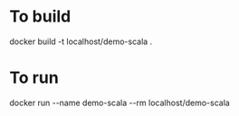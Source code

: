 # To build
docker build -t localhost/demo-scala .

# To run
docker run --name demo-scala --rm localhost/demo-scala
